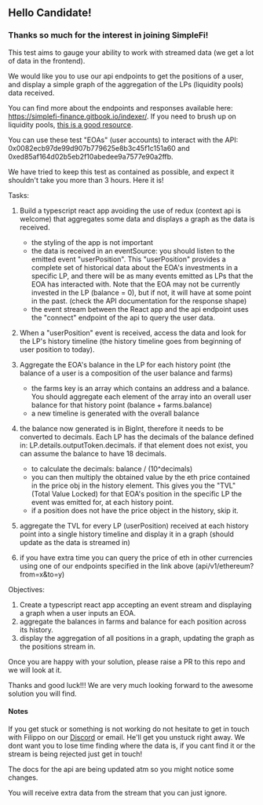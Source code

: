 ## Hello Candidate!

### Thanks so much for the interest in joining SimpleFi!

This test aims to gauge your ability to work with streamed data (we get a lot of data in the frontend). 

We would like you to use our api endpoints to get the positions of a user, and display a simple graph of the aggregation of the LPs (liquidity pools) data received.

You can find more about the endpoints and responses available here: https://simplefi-finance.gitbook.io/indexer/. If you need to brush up on liquidity pools, [this is a good resource](https://www.gemini.com/cryptopedia/what-is-a-liquidity-pool-crypto-market-liquidity#section-how-do-crypto-liquidity-pools-work).

You can use these test "EOAs" (user accounts) to interact with the API: 0x0082ecb97de99d907b779625e8b3c45f1c151a60 and 0xed85af164d02b5eb2f10abedee9a7577e90a2ffb.

We have tried to keep this test as contained as possible, and expect it shouldn't take you more than 3 hours. Here it is!

Tasks: 
1. Build a typescript react app avoiding the use of redux (context api is welcome) that aggregates some data and displays a graph as the data is received.
    - the styling of the app is not important
    - the data is received in an eventSource: you should listen to the emitted event "userPosition". This "userPosition" provides a complete set of historical data about the EOA's investments in a specific LP, and there will be as many events emitted as LPs that the EOA has interacted with. Note that the EOA may not be currently invested in the LP (balance = 0), but if not, it will have at some point in the past. (check the API documentation for the response shape)
    - the event stream between the React app and the api endpoint uses the "connect" endpoint of the api to query the user data.

2. When a "userPosition" event is received, access the data and look for the LP's history timeline (the history timeline goes from beginning of user position to today).

3. Aggregate the EOA's balance in the LP for each history point (the balance of a user is a composition of the user balance and farms)
    - the farms key is an array which contains an address and a balance. You should aggregate each element of the array into an overall user balance for that           history point (balance + farms.balance)
    - a new timeline is generated with the overall balance

4. the balance now generated is in BigInt, therefore it needs to be converted to decimals. Each LP has the decimals of the balance defined in:           LP.details.outputToken.decimals. if that element does not exist, you can assume the balance to have 18 decimals. 
    - to calculate the decimals: balance / (10^decimals)
    - you can then multiply the obtained value by the eth price contained in the price obj in the history element. This gives you the "TVL" (Total Value Locked) for that EOA's position in the specific LP the event was emitted for, at each history point.
    - if a position does not have the price object in the history, skip it.

5. aggregate the TVL for every LP (userPosition) received at each history point into a single history timeline and display it in a graph (should update as the data is streamed in)  

6. if you have extra time you can query the price of eth in other currencies using one of our endpoints specified in the link above (api/v1/ethereum?from=x&to=y)

Objectives:
1. Create a typescript react app accepting an event stream and displaying a graph when a user inputs an EOA.
2. aggregate the balances in farms and balance for each position across its history.
3. display the aggregation of all positions in a graph, updating the graph as the positions stream in.

Once you are happy with your solution, please raise a PR to this repo and we will look at it.

Thanks and good luck!!! We are very much looking forward to the awesome solution you will find.

#### Notes

If you get stuck or something is not working do not hesitate to get in touch with Filippo on our [Discord](https://discord.gg/QybkuvnpKN) or email. He'll get you unstuck right away. We dont want you to lose time finding where the data is, if you cant find it or the stream is being rejected just get in touch! 

The docs for the api are being updated atm so you might notice some changes.  

You will receive extra data from the stream that you can just ignore.
